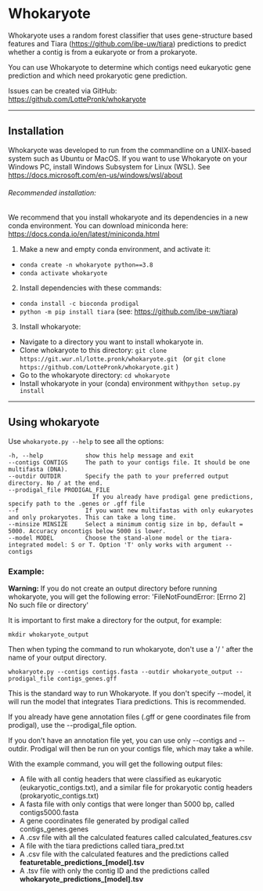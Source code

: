 # Whokaryote

Whokaryote uses a random forest classifier that uses gene-structure based features and Tiara
(https://github.com/ibe-uw/tiara) predictions to predict whether a contig is from a eukaryote or from a prokaryote.

You can use Whokaryote to determine which contigs need eukaryotic gene prediction and which need prokaryotic gene prediction.

Issues can be created via GitHub: https://github.com/LottePronk/whokaryote

---

## Installation

Whokaryote was developed to run from the commandline on a UNIX-based system such as Ubuntu or MacOS. 
If you want to use Whokaryote on your Windows PC, install Windows Subsystem for Linux (WSL). See
https://docs.microsoft.com/en-us/windows/wsl/about

###### Recommended installation:

We recommend that you install whokaryote and its dependencies in a new conda environment.
You can download miniconda here: https://docs.conda.io/en/latest/miniconda.html

1. Make a new and empty conda environment, and activate it:
- `conda create -n whokaryote python==3.8`
- `conda activate whokaryote`
2. Install dependencies with these commands:
- `conda install -c bioconda prodigal`
- `python -m pip install tiara` (see: https://github.com/ibe-uw/tiara)
3. Install whokaryote:
- Navigate to a directory you want to install whokaryote in.
- Clone whokaryote to this directory: `git clone https://git.wur.nl/lotte.pronk/whokaryote.git `
(or `git clone https://github.com/LottePronk/whokaryote.git` )
- Go to the whokaryote directory: `cd whokaryote`
- Install whokaryote in your (conda) environment with`python setup.py install`

---
## Using whokaryote

Use `whokaryote.py --help` to see all the options:
```
-h, --help            show this help message and exit
--contigs CONTIGS     The path to your contigs file. It should be one multifasta (DNA).
--outdir OUTDIR       Specify the path to your preferred output directory. No / at the end.
--prodigal_file PRODIGAL_FILE
                        If you already have prodigal gene predictions, specify path to the .genes or .gff file
--f                   If you want new multifastas with only eukaryotes and only prokaryotes. This can take a long time.
--minsize MINSIZE     Select a minimum contig size in bp, default = 5000. Accuracy oncontigs below 5000 is lower.
--model MODEL         Choose the stand-alone model or the tiara-integrated model: S or T. Option 'T' only works with argument --contigs
```

### Example:

**Warning:** 
If you do not create an output directory before running whokaryote, you will get the following error:
'FileNotFoundError: [Errno 2] No such file or directory'

It is important to first make a directory for the output, for example:

`mkdir whokaryote_output `

Then when typing the command to run whokaryote, don't use a '/ ' after the name of your output directory.
```
whokaryote.py --contigs contigs.fasta --outdir whokaryote_output --prodigal_file contigs_genes.gff
```
This is the standard way to run Whokaryote. If you don't specify --model, it will run the model that integrates 
Tiara predictions. This is recommended. 

If you already have gene annotation files (.gff or gene coordinates file from prodigal), 
use the --prodigal_file option. 

If you don't have an annotation file yet, you can use only
--contigs and --outdir. Prodigal will then be run on your contigs file, which may take a while.

With the example command, you will get the following output files:

- A file with all contig headers that were classified as eukaryotic (eukaryotic_contigs.txt), 
and a similar file for prokaryotic contig headers (prokaryotic_contigs.txt)
- A fasta file with only contigs that were longer than 5000 bp, called contigs5000.fasta
- A gene coordinates file generated by prodigal called contigs_genes.genes
- A .csv file with all the calculated features called calculated_features.csv
- A file with the tiara predictions called tiara_pred.txt
- A .csv file with the calculated features and the predictions called **featuretable_predictions_[model].tsv**
- A .tsv file with only the contig ID and the predictions called **whokaryote_predictions_[model].tsv**
